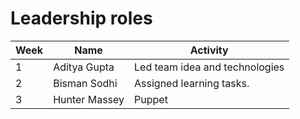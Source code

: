 # Leadership roles

| Week | Name           | Activity                                               |
|---|-------------------|--------------------------------------------------------|
| 1 | Aditya Gupta      | Led team idea and technologies                         | 
| 2 | Bisman Sodhi      | Assigned learning tasks.                               | 
| 3 | Hunter Massey     | Puppet                                                 | 

